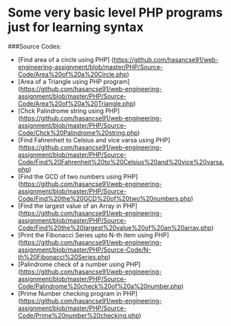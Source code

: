 # Some very basic level PHP programs just for learning syntax

###Source Codes:
- [Find area of a circle using PHP] (https://github.com/hasancse91/web-engineering-assignment/blob/master/PHP/Source-Code/Area%20of%20a%20Circle.php)
- [Area of a Triangle using PHP program] (https://github.com/hasancse91/web-engineering-assignment/blob/master/PHP/Source-Code/Area%20of%20a%20Triangle.php)
- [Chck Palindrome string using PHP] (https://github.com/hasancse91/web-engineering-assignment/blob/master/PHP/Source-Code/Chck%20Palindrome%20string.php)
- [Find Fahrenheit to Celsius and vice varsa using PHP] (https://github.com/hasancse91/web-engineering-assignment/blob/master/PHP/Source-Code/Find%20Fahrenheit%20to%20Celsius%20and%20vice%20varsa.php)
- [Find the GCD of two numbers using PHP] (https://github.com/hasancse91/web-engineering-assignment/blob/master/PHP/Source-Code/Find%20the%20GCD%20of%20two%20numbers.php)
- [Find the largest value of an Array in PHP] (https://github.com/hasancse91/web-engineering-assignment/blob/master/PHP/Source-Code/Find%20the%20largest%20value%20of%20an%20array.php)
- [Print the Fibonacci Series upto N-th item using PHP] (https://github.com/hasancse91/web-engineering-assignment/blob/master/PHP/Source-Code/N-th%20Fibonacci%20Series.php)
- [Palindrome check of a number using PHP] (https://github.com/hasancse91/web-engineering-assignment/blob/master/PHP/Source-Code/Palindrome%20check%20of%20a%20number.php)
- [Prime Number checking program in PHP] (https://github.com/hasancse91/web-engineering-assignment/blob/master/PHP/Source-Code/Prime%20number%20checking.php)
